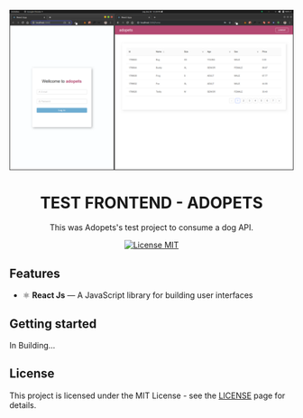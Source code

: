 <h1 align="center">
<br>
  <img src="./public/screen-layout.png" alt="YOUR_PROJECT_NAME" width="1280">
<br>
<br>
TEST FRONTEND - ADOPETS
</h1>

<p align="center">This was Adopets's test project to consume a dog API.</p>

<p align="center">
  <a href="https://opensource.org/licenses/MIT">
    <img src="https://img.shields.io/badge/License-MIT-blue.svg" alt="License MIT">
  </a>
</p>

## Features

[//]: # "Add the features of your project here:"

- ⚛️ **React Js** — A JavaScript library for building user interfaces

## Getting started

In Building...

## License

This project is licensed under the MIT License - see the [LICENSE](https://opensource.org/licenses/MIT) page for details.
